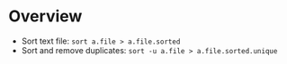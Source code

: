 # Overview

- Sort text file: `sort a.file > a.file.sorted`
- Sort and remove duplicates: `sort -u a.file > a.file.sorted.unique`
